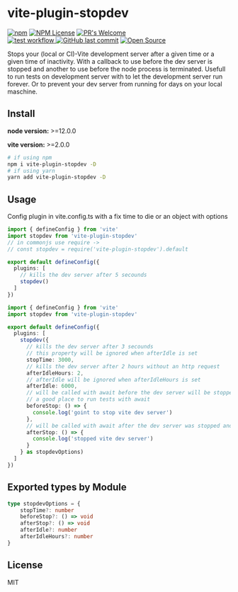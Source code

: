 # vite-plugin-stopdev

[![npm][npm-img]][npm-url]
[![NPM License](https://img.shields.io/npm/l/all-contributors.svg?style=flat)](https://github.com/reinerBa/vite-plugin-stopdev/blob/primary/LICENSE)
[![PR's Welcome](https://img.shields.io/badge/PRs-welcome-brightgreen.svg?style=flat)](http://makeapullrequest.com)  
<a href="https://github.com/reinerBa/vite-plugin-stopdev/actions">
  <img src="https://github.com/reinerBa/vite-plugin-stopdev/actions/workflows/compileAndRuntime.yml/badge.svg" alt="test workflow">
</a>
[![GitHub last commit](https://img.shields.io/github/last-commit/reinerBa/vite-plugin-stopdev.svg?style=flat)]()
[![Open Source](https://badges.frapsoft.com/os/v1/open-source.svg?v=103)](https://opensource.org/)

Stops your (local or CI)-Vite development server after a given time or a given time of inactivity. 
With a callback to use before the dev server is stopped and another to use before the node process is terminated. 
Usefull to run tests on development server with to let the development server run forever. 
Or to prevent your dev server from running for days on your local maschine.

## Install

**node version:** >=12.0.0

**vite version:** >=2.0.0

```bash
# if using npm
npm i vite-plugin-stopdev -D
# if using yarn
yarn add vite-plugin-stopdev -D
```

## Usage

Config plugin in vite.config.ts with a fix time to die or an object with options

```ts
import { defineConfig } from 'vite'
import stopdev from 'vite-plugin-stopdev'
// in commonjs use require ->
// const stopdev = require('vite-plugin-stopdev').default

export default defineConfig({
  plugins: [
    // kills the dev server after 5 secounds
    stopdev()
  ]
})
```

```ts
import { defineConfig } from 'vite'
import stopdev from 'vite-plugin-stopdev'

export default defineConfig({
  plugins: [
    stopdev({
      // kills the dev server after 3 secounds 
      // this property will be ignored when afterIdle is set  
      stopTime: 3000, 
      // kills the dev server after 2 hours without an http request
      afterIdleHours: 2, 
      // afterIdle will be ignored when afterIdleHours is set
      afterIdle: 6000,  
      // will be called with await before the dev server will be stopped
      // a good place to run tests with await 
      beforeStop: () => {
        console.log('goint to stop vite dev server')
      },
      // will be called with await after the dev server was stopped and before the node process will be exited 
      afterStop: () => {
        console.log('stopped vite dev server')
      }
    } as stopdevOptions)
  ]
})
```

## Exported types by Module
  
```ts
type stopdevOptions = {
    stopTime?: number
    beforeStop?: () => void
    afterStop?: () => void
    afterIdle?: number
    afterIdleHours?: number
}
```

## License

MIT

[npm-img]: https://img.shields.io/npm/v/vite-plugin-stopdev.svg
[npm-url]: https://npmjs.com/package/vite-plugin-stopdev
[Vite]: https://vitejs.dev